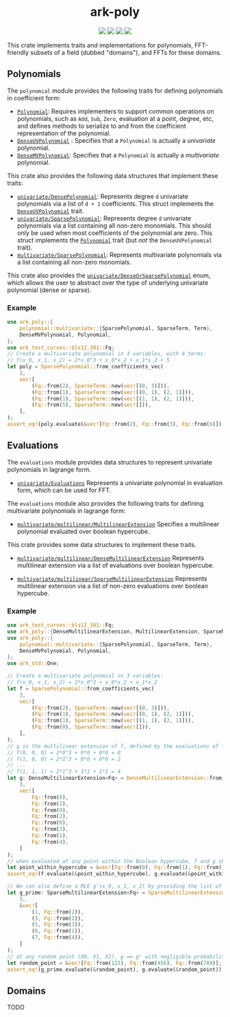 <h1 align="center">ark-poly</h1>
<p align="center">
    <img src="https://github.com/arkworks-rs/algebra/workflows/CI/badge.svg?branch=master">
    <a href="https://github.com/arkworks-rs/algebra/blob/master/LICENSE-APACHE"><img src="https://img.shields.io/badge/license-APACHE-blue.svg"></a>
    <a href="https://github.com/arkworks-rs/algebra/blob/master/LICENSE-MIT"><img src="https://img.shields.io/badge/license-MIT-blue.svg"></a>
    <a href="https://deps.rs/repo/github/arkworks-rs/algebra"><img src="https://deps.rs/repo/github/arkworks-rs/algebra/status.svg"></a>
</p>

This crate implements traits and implementations for polynomials, FFT-friendly subsets of a field (dubbed "domains"), and FFTs for these domains.

## Polynomials

The `polynomial` module provides the following traits for defining polynomials in coefficient form:

- [`Polynomial`](./src/polynomial/mod.rs#L16):
Requires implementers to support common operations on polynomials,
such as `Add`, `Sub`, `Zero`, evaluation at a point, degree, etc,
and defines methods to serialize to and from the coefficient representation of the polynomial.
- [`DenseUVPolynomial`](./src/polynomial/mod.rs#L43) :
Specifies that a `Polynomial` is actually a *univariate* polynomial.
- [`DenseMVPolynomial`](./src/polynomial/mod.rs#L59):
Specifies that a `Polynomial` is actually a *multivariate* polynomial.

This crate also provides the following data structures that implement these traits:

- [`univariate/DensePolynomial`](./src/polynomial/univariate/dense.rs#L22):
Represents degree `d` univariate polynomials via a list of `d + 1` coefficients.
This struct implements the [`DenseUVPolynomial`](./src/polynomial/mod.rs#L43) trait.
- [`univariate/SparsePolynomial`](./src/polynomial/univariate/sparse.rs#L15):
Represents degree `d` univariate polynomials via a list containing all non-zero monomials.
This should only be used when most coefficients of the polynomial are zero.
This struct implements the [`Polynomial`](./src/polynomial/mod.rs#L16) trait
(but *not* the `DenseUVPolynomial` trait).
- [`multivariate/SparsePolynomial`](./src/polynomial/multivariate/sparse.rs#L21):
Represents multivariate polynomials via a list containing all non-zero monomials.

This crate also provides the [`univariate/DenseOrSparsePolynomial`](./src/polynomial/univariate/mod.rs#L16) enum, which allows the user to abstract over the type of underlying univariate polynomial (dense or sparse).

### Example

```rust
use ark_poly::{
    polynomial::multivariate::{SparsePolynomial, SparseTerm, Term},
    DenseMVPolynomial, Polynomial,
};
use ark_test_curves::bls12_381::Fq;
// Create a multivariate polynomial in 3 variables, with 4 terms:
// f(x_0, x_1, x_2) = 2*x_0^3 + x_0*x_2 + x_1*x_2 + 5
let poly = SparsePolynomial::from_coefficients_vec(
    3,
    vec![
        (Fq::from(2), SparseTerm::new(vec![(0, 3)])),
        (Fq::from(1), SparseTerm::new(vec![(0, 1), (2, 1)])),
        (Fq::from(1), SparseTerm::new(vec![(1, 1), (2, 1)])),
        (Fq::from(5), SparseTerm::new(vec![])),
    ],
);
assert_eq!(poly.evaluate(&vec![Fq::from(2), Fq::from(3), Fq::from(6)]), Fq::from(51));
```

## Evaluations

The `evaluations` module provides data structures to represent univariate polynomials in lagrange form.

- [`univariate/Evaluations`](./src/evaluations/univariate/mod.rs#L18)
Represents a univariate polynomial in evaluation form, which can be used for FFT.

The `evaluations` module also provides the following traits for defining multivariate polynomials in lagrange form:

- [`multivariate/multilinear/MultilinearExtension`](./src/evaluations/multivariate/multilinear/mod.rs#L23)
Specifies a multilinear polynomial evaluated over boolean hypercube.
  
This crate provides some data structures to implement these traits.

- [`multivariate/multilinear/DenseMultilinearExtension`](./src/evaluations/multivariate/multilinear/dense.rs#L17)
Represents multilinear extension via a list of evaluations over boolean hypercube.
  
- [`multivariate/multilinear/SparseMultilinearExtension`](./src/evaluations/multivariate/multilinear/sparse.rs#L20)
Represents multilinear extension via a list of non-zero evaluations over boolean hypercube.

### Example

```rust
use ark_test_curves::bls12_381::Fq;
use ark_poly::{DenseMultilinearExtension, MultilinearExtension, SparseMultilinearExtension};
use ark_poly::{
    polynomial::multivariate::{SparsePolynomial, SparseTerm, Term},
    DenseMVPolynomial, Polynomial,
};
use ark_std::One;

// Create a multivariate polynomial in 3 variables:
// f(x_0, x_1, x_2) = 2*x_0^3 + x_0*x_2 + x_1*x_2 
let f = SparsePolynomial::from_coefficients_vec(
    3,
    vec![
        (Fq::from(2), SparseTerm::new(vec![(0, 3)])),
        (Fq::from(1), SparseTerm::new(vec![(0, 1), (2, 1)])),
        (Fq::from(1), SparseTerm::new(vec![(1, 1), (2, 1)])),
        (Fq::from(0), SparseTerm::new(vec![])),
    ],
);
// g is the multilinear extension of f, defined by the evaluations of f on the Boolean hypercube:
// f(0, 0, 0) = 2*0^3 + 0*0 + 0*0 = 0
// f(1, 0, 0) = 2*1^3 + 0*0 + 0*0 = 2
// ...
// f(1, 1, 1) = 2*1^3 + 1*1 + 1*1 = 4
let g: DenseMultilinearExtension<Fq> = DenseMultilinearExtension::from_evaluations_vec(
    3, 
    vec![
        Fq::from(0),
        Fq::from(2),
        Fq::from(0),
        Fq::from(2),
        Fq::from(0),
        Fq::from(3),
        Fq::from(1),
        Fq::from(4),
    ]
);
// when evaluated at any point within the Boolean hypercube, f and g should be equal
let point_within_hypercube = &vec![Fq::from(0), Fq::from(1), Fq::from(1)];
assert_eq!(f.evaluate(&point_within_hypercube), g.evaluate(&point_within_hypercube));

// We can also define a MLE g'(x_0, x_1, x_2) by providing the list of non-zero evaluations:
let g_prime: SparseMultilinearExtension<Fq> = SparseMultilinearExtension::from_evaluations(
    3,
    &vec![
        (1, Fq::from(2)),
        (3, Fq::from(2)),
        (5, Fq::from(3)),
        (6, Fq::from(1)),
        (7, Fq::from(4)),
    ]
);
// at any random point (X0, X1, X2), g == g' with negligible probability, unless they are the same function
let random_point = &vec![Fq::from(123), Fq::from(456), Fq::from(789)];
assert_eq!(g_prime.evaluate(&random_point), g.evaluate(&random_point));

```

## Domains

TODO
